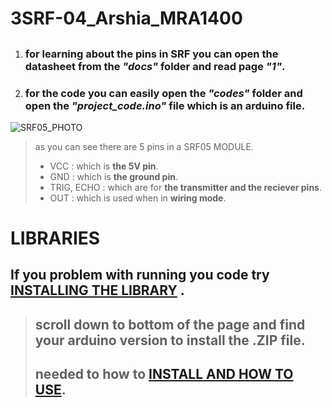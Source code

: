# 3SRF-04_Arshia_MRA1400

## <Here you can a bit about SRF05 and how you can use it in your robots. >

1. ### for learning about the pins in SRF you can open the datasheet from the **_"docs"_** folder and read page **_"1"_**. 
2. ### for the code you can easily open the **_"codes"_** folder and open the **_"project_code.ino"_** file which is an arduino file.

![SRF05_PHOTO](https://electropeak.com/learn/wp-content/uploads/2019/08/motion-pinout.jpg)
> as you can see there are 5 pins in a SRF05 MODULE.
> * VCC : which is **the 5V pin**.
> * GND : which is **the ground pin**.
> * TRIG, ECHO : which are for **the transmitter and the reciever pins**.
> * OUT : which is used when in **wiring mode**.


# LIBRARIES 

## If you problem with running you code try [INSTALLING THE LIBRARY](https://www.arduino.cc/reference/en/libraries/srf05/) .
> ## scroll down to bottom of the page and find your arduino version to install the **.ZIP** file.
> ## needed to how to [INSTALL AND HOW TO USE](https://docs.arduino.cc/software/ide-v1/tutorials/installing-libraries).
